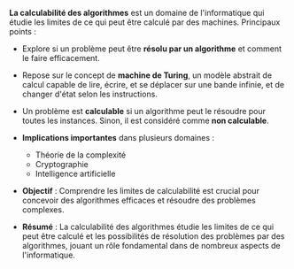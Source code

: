  **La calculabilité des algorithmes** est un domaine de l'informatique qui étudie les limites de ce qui peut être calculé par des machines. Principaux points :
  - Explore si un problème peut être **résolu par un algorithme** et comment le faire efficacement.
  - Repose sur le concept de **machine de Turing**, un modèle abstrait de calcul capable de lire, écrire, et se déplacer sur une bande infinie, et de changer d'état selon les instructions.
  - Un problème est **calculable** si un algorithme peut le résoudre pour toutes les instances. Sinon, il est considéré comme **non calculable**.

- **Implications importantes** dans plusieurs domaines :
  - Théorie de la complexité
  - Cryptographie
  - Intelligence artificielle

- **Objectif** : Comprendre les limites de calculabilité est crucial pour concevoir des algorithmes efficaces et résoudre des problèmes complexes.

- **Résumé** : La calculabilité des algorithmes étudie les limites de ce qui peut être calculé et les possibilités de résolution des problèmes par des algorithmes, jouant un rôle fondamental dans de nombreux aspects de l'informatique.